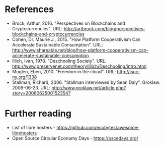 # References

* Brock, Arthur, 2016. "Perspectives on Blockchains and Cryptocurrencies". URL: http://artbrock.com/blog/perspectives-blockchains-and-cryptocurrencies
* Cohen, Dr. Maurie J., 2015. "How Platform Cooperativism Can Accelerate Sustainable Consumption". URL: http://www.shareable.net/blog/how-platform-cooperativism-can-accelerate-sustainable-consumption
* Illich, Ivan, 1970. "Deschooling Society". URL: http://www.preservenet.com/theory/Illich/Deschooling/intro.html
* Moglen, Eben, 2010. "Freedom in the cloud". URL: http://isoc-ny.org/1338
* Stallman, Richard, 2006. "Stallman interviewed by Sean Daly". Groklaw. 2006-06-23. URL: http://www.groklaw.net/article.php?story=20060625001523547


# Further reading

* List of libre hosters - https://github.com/ecobytes/awesome-librehosters
* Open Source Circular Economy Days - https://oscedays.org/

